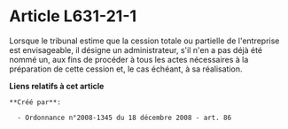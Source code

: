 # Article L631-21-1

Lorsque le tribunal estime que la cession totale ou partielle de l'entreprise est envisageable, il désigne un administrateur,
s'il n'en a pas déjà été nommé un, aux fins de procéder à tous les actes nécessaires à la préparation de cette cession et, le
cas échéant, à sa réalisation.

**Liens relatifs à cet article**

	**Créé par**:

	  - Ordonnance n°2008-1345 du 18 décembre 2008 - art. 86
